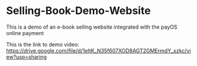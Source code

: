 # Selling-Book-Demo-Website
This is a demo of an e-book selling website integrated with the payOS online payment

This is the link to demo video: https://drive.google.com/file/d/1eItK_N35f607XOD8AGT2GMErmdY_szkc/view?usp=sharing

